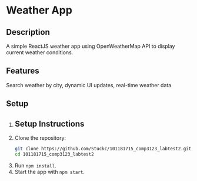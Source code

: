 # Weather App

## Description
A simple ReactJS weather app using OpenWeatherMap API to display current weather conditions.

## Features
Search weather by city, dynamic UI updates, real-time weather data

## Setup
1. ## Setup Instructions
1. Clone the repository:
   ```bash
   git clone https://github.com/Stuckc/101181715_comp3123_labtest2.git
   cd 101181715_comp3123_labtest2
2. Run `npm install`.
3. Start the app with `npm start`.

